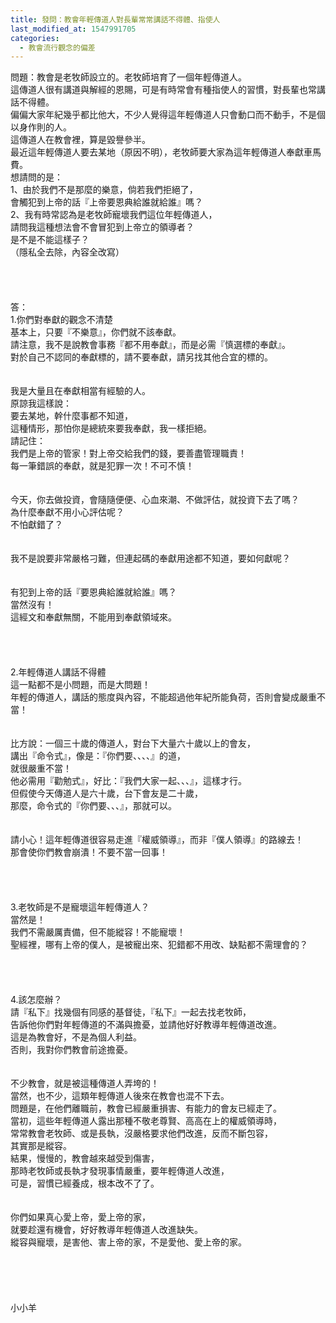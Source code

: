 ```yaml
---
title: 發問：教會年輕傳道人對長輩常常講話不得體、指使人
last_modified_at: 1547991705
categories:
  - 教會流行觀念的偏差
---
```


問題：教會是老牧師設立的。老牧師培育了一個年輕傳道人。<br>這傳道人很有講道與解經的恩賜，可是有時常會有種指使人的習慣，對長輩也常講話不得體。<br>偏偏大家年紀幾乎都比他大，不少人覺得這年輕傳道人只會動口而不動手，不是個以身作則的人。<br>這傳道人在教會裡，算是毀譽參半。<br>最近這年輕傳道人要去某地（原因不明），老牧師要大家為這年輕傳道人奉獻車馬費。<br><!--more-->想請問的是：<br>1、由於我們不是那麼的樂意，倘若我們拒絕了，<br>會觸犯到上帝的話『上帝要恩典給誰就給誰』嗎？<br>2、我有時常認為是老牧師寵壞我們這位年輕傳道人，<br>請問我這種想法會不會冒犯到上帝立的領導者？<br>是不是不能這樣子？<br>（隱私全去除，內容全改寫）<br><br><br><br><br>答：<br>1.你們對奉獻的觀念不清楚<br>基本上，只要『不樂意』，你們就不該奉獻。<br>請注意，我不是說教會事務『都不用奉獻』，而是必需『慎選標的奉獻』。<br>對於自己不認同的奉獻標的，請不要奉獻，請另找其他合宜的標的。<br> <br><br>我是大量且在奉獻相當有經驗的人。<br>原諒我這樣說：<br>要去某地，幹什麼事都不知道，<br>這種情形，那怕你是總統來要我奉獻，我一樣拒絕。<br>請記住：<br>我們是上帝的管家！對上帝交給我們的錢，要善盡管理職責！<br>每一筆錯誤的奉獻，就是犯罪一次！不可不慎！<br> <br><br>今天，你去做投資，會隨隨便便、心血來潮、不做評估，就投資下去了嗎？<br>為什麼奉獻不用小心評估呢？<br>不怕獻錯了？<br> <br><br>我不是說要非常嚴格刁難，但連起碼的奉獻用途都不知道，要如何獻呢？<br> <br><br>有犯到上帝的話『要恩典給誰就給誰』嗎？<br>當然沒有！<br>這經文和奉獻無關，不能用到奉獻領域來。<br><br> <br><br><br>2.年輕傳道人講話不得體<br>這一點都不是小問題，而是大問題！<br>年輕的傳道人，講話的態度與內容，不能超過他年紀所能負荷，否則會變成嚴重不當！<br> <br><br>比方說：一個三十歲的傳道人，對台下大量六十歲以上的會友，<br>講出『命令式』，像是：『你們要、、、、』的道，<br>就很嚴重不當！<br>他必需用『勸勉式』，好比：『我們大家一起、、、』，這樣才行。<br>但假使今天傳道人是六十歲，台下會友是二十歲，<br>那麼，命令式的『你們要、、、』，那就可以。<br> <br><br>請小心！這年輕傳道很容易走進『權威領導』，而非『僕人領導』的路線去！<br>那會使你們教會崩潰！不要不當一回事！<br> <br> <br><br><br>3.老牧師是不是寵壞這年輕傳道人？<br>當然是！<br>我們不需嚴厲責備，但不能縱容！不能寵壞！<br>聖經裡，哪有上帝的僕人，是被寵出來、犯錯都不用改、缺點都不需理會的？<br> <br> <br><br><br>4.該怎麼辦？<br>請『私下』找幾個有同感的基督徒，『私下』一起去找老牧師，<br>告訴他你們對年輕傳道的不滿與擔憂，並請他好好教導年輕傳道改進。<br>這是為教會好，不是為個人利益。<br>否則，我對你們教會前途擔憂。<br> <br><br>不少教會，就是被這種傳道人弄垮的！<br>當然，也不少，這類年輕傳道人後來在教會也混不下去。<br>問題是，在他們離職前，教會已經嚴重損害、有能力的會友已經走了。<br>當初，這些年輕傳道人露出那種不敬老尊賢、高高在上的權威領導時，<br>常常教會老牧師、或是長執，沒嚴格要求他們改進，反而不斷包容，<br>其實那是縱容。<br>結果，慢慢的，教會越來越受到傷害，<br>那時老牧師或長執才發現事情嚴重，要年輕傳道人改進，<br>可是，習慣已經養成，根本改不了了。<br> <br><br>你們如果真心愛上帝，愛上帝的家，<br>就要趁還有機會，好好教導年輕傳道人改進缺失。<br>縱容與寵壞，是害他、害上帝的家，不是愛他、愛上帝的家。<br> <br><br><br><br><br>小小羊<br><br><br><br><br><br><br>
